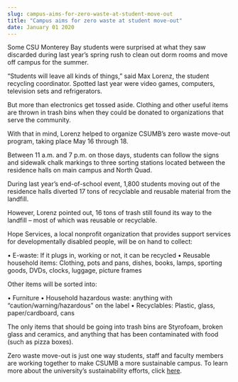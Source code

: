 ```yaml
---
slug: campus-aims-for-zero-waste-at-student-move-out
title: "Campus aims for zero waste at student move-out"
date: January 01 2020
---
```


 
<p>
  Some CSU Monterey Bay students were surprised at what they saw discarded
  during last year’s spring rush to clean out dorm rooms and move off campus for
  the summer.
</p>
<p>
  “Students will leave all kinds of things,” said Max Lorenz, the student
  recycling coordinator. Spotted last year were video games, computers,
  television sets and refrigerators.
</p>
<p>
  But more than electronics get tossed aside. Clothing and other useful items
  are thrown in trash bins when they could be donated to organizations that
  serve the community.
</p>
<p>
  With that in mind, Lorenz helped to organize CSUMB’s zero waste move-out
  program, taking place May 16 through 18.
</p>
<p>
  Between 11 a.m. and 7 p.m. on those days, students can follow the signs and
  sidewalk chalk markings to three sorting stations located between the
  residence halls on main campus and North Quad.
</p>
<p>
  During last year’s end-of-school event, 1,800 students moving out of the
  residence halls diverted 17 tons of recyclable and reusable material from the
  landfill.
</p>
<p>
  However, Lorenz pointed out, 16 tons of trash still found its way to the
  landfill – most of which was reusable or recyclable.
</p>
<p>
  Hope Services, a local nonprofit organization that provides support services
  for developmentally disabled people, will be on hand to collect:
</p>
<p>
  • E-waste: If it plugs in, working or not, it can be recycled • Reusable
  household items: Clothing, pots and pans, dishes, books, lamps, sporting
  goods, DVDs, clocks, luggage, picture frames
</p>
<p>Other items will be sorted into:</p>
<p>
  • Furniture • Household hazardous waste: anything with
  “caution/warning/hazardous” on the label • Recyclables: Plastic, glass,
  paper/cardboard, cans
</p>
<p>
  The only items that should be going into trash bins are Styrofoam, broken
  glass and ceramics, and anything that has been contaminated with food (such as
  pizza boxes).
</p>
<p>
  Zero waste move-out is just one way students, staff and faculty members are
  working together to make CSUMB a more sustainable campus. To learn more about
  the university’s sustainability efforts, click
  <a href="https://ideals.csumb.edu/sustainability">here</a>.
</p>
<p></p>
<p></p>
<p></p>
 
